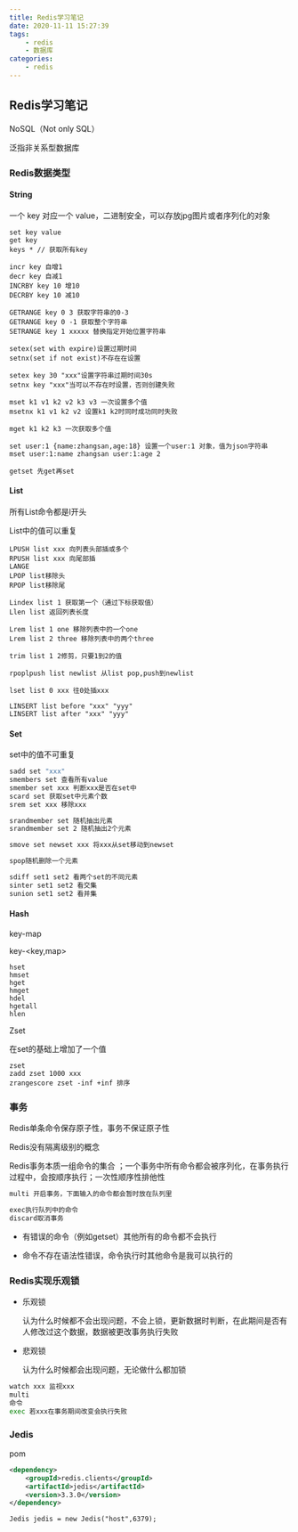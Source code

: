 ```yaml
---
title: Redis学习笔记
date: 2020-11-11 15:27:39
tags:
	- redis
	- 数据库
categories: 
	- redis
---
```


## Redis学习笔记

NoSQL（Not only SQL）

泛指非关系型数据库

<!--more-->

### Redis数据类型

#### String

一个 key 对应一个 value，二进制安全，可以存放jpg图片或者序列化的对象

```
set key value
get key
keys * // 获取所有key
```

```
incr key 自增1
decr key 自减1
INCRBY key 10 增10
DECRBY key 10 减10
```

```
GETRANGE key 0 3 获取字符串的0-3
GETRANGE key 0 -1 获取整个字符串
SETRANGE key 1 xxxxx 替换指定开始位置字符串
```

```
setex(set with expire)设置过期时间
setnx(set if not exist)不存在在设置

setex key 30 "xxx"设置字符串过期时间30s
setnx key "xxx"当可以不存在时设置，否则创建失败
```

```
mset k1 v1 k2 v2 k3 v3 一次设置多个值
msetnx k1 v1 k2 v2 设置k1 k2时同时成功同时失败

mget k1 k2 k3 一次获取多个值
```

```
set user:1 {name:zhangsan,age:18} 设置一个user:1 对象，值为json字符串
mset user:1:name zhangsan user:1:age 2
```

``` 
getset 先get再set
```

#### List

所有List命令都是l开头

List中的值可以重复

```
LPUSH list xxx 向列表头部插或多个
RPUSH list xxx 向尾部插
LANGE
LPOP list移除头
RPOP list移除尾

Lindex list 1 获取第一个（通过下标获取值）
Llen list 返回列表长度

Lrem list 1 one 移除列表中的一个one
Lrem list 2 three 移除列表中的两个three

trim list 1 2修剪，只要1到2的值

rpoplpush list newlist 从list pop,push到newlist

lset list 0 xxx 往0处插xxx

LINSERT list before "xxx" "yyy" 
LINSERT list after "xxx" "yyy"
```

#### Set

set中的值不可重复

```bash
sadd set "xxx"
smembers set 查看所有value
smember set xxx 判断xxx是否在set中
scard set 获取set中元素个数
srem set xxx 移除xxx

srandmember set 随机抽出元素
srandmember set 2 随机抽出2个元素

smove set newset xxx 将xxx从set移动到newset

spop随机删除一个元素

sdiff set1 set2 看两个set的不同元素
sinter set1 set2 看交集 
sunion set1 set2 看并集
```



#### Hash

key-map 

key-<key,map>

```
hset
hmset
hget
hmget
hdel
hgetall
hlen
```

Zset

在set的基础上增加了一个值

```
zset
zadd zset 1000 xxx
zrangescore zset -inf +inf 排序
```

### 事务

Redis单条命令保存原子性，事务不保证原子性

Redis没有隔离级别的概念

Redis事务本质一组命令的集合 ；一个事务中所有命令都会被序列化，在事务执行过程中，会按顺序执行；一次性顺序性排他性

```bash
multi 开启事务，下面输入的命令都会暂时放在队列里

exec执行队列中的命令
discard取消事务
```

 

- 有错误的命令（例如getset）其他所有的命令都不会执行

- 命令不存在语法性错误，命令执行时其他命令是我可以执行的

### Redis实现乐观锁

- 乐观锁

  认为什么时候都不会出现问题，不会上锁，更新数据时判断，在此期间是否有人修改过这个数据，数据被更改事务执行失败

- 悲观锁

  认为什么时候都会出现问题，无论做什么都加锁

  

```bash
watch xxx 监视xxx
multi 
命令
exec 若xxx在事务期间改变会执行失败
```

### Jedis

pom

```xml
<dependency>
    <groupId>redis.clients</groupId>
    <artifactId>jedis</artifactId>
    <version>3.3.0</version>
</dependency>
```



```
Jedis jedis = new Jedis("host",6379);
```